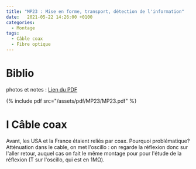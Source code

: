 ```yaml
---
title: "MP23 : Mise en forme, transport, détection de l'information"
date:   2021-05-22 14:26:00 +0100
categories:
  - Montage
tags:
  - Câble coax
  - Fibre optique
---
```

# Biblio


photos et notes : [Lien du PDF](/assets/pdf/MP23/MP23.pdf)

{% include pdf src="/assets/pdf/MP23/MP23.pdf" %}

# I Câble coax

Avant, les USA et la France étaient reliés par coax. Pourquoi problématique? Atténuation dans le cable, on met l'oscillo : on regarde la réflexion donc sur l'aller retour, auquel cas on fait le même montage pour pour l'étude de la réflexion (T sur l'oscillo, qui est en 1M&Omega;). 

